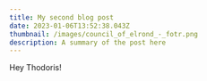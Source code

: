 ```yaml
---
title: My second blog post
date: 2023-01-06T13:52:38.043Z
thumbnail: /images/council_of_elrond_-_fotr.png
description: A summary of the post here
---
```


Hey Thodoris!

